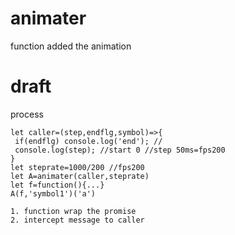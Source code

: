 # animater
function added the animation

# draft
process
```
let caller=(step,endflg,symbol)=>{
 if(endflg) console.log('end'); //
 console.log(step); //start 0 //step 50ms=fps200
}
let steprate=1000/200 //fps200
let A=animater(caller,steprate)
let f=function(){...}
A(f,'symbol1')('a')

1. function wrap the promise
2. intercept message to caller
```
